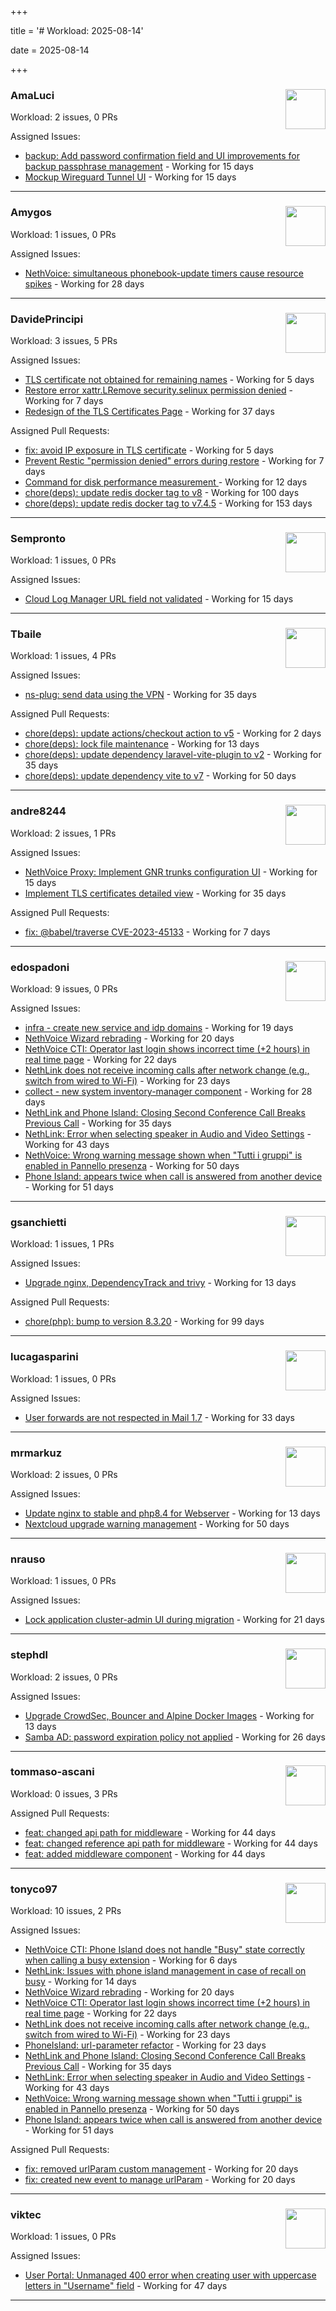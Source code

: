 +++

title = '# Workload: 2025-08-14'

date = 2025-08-14

+++

### AmaLuci <img src='https://avatars.githubusercontent.com/u/166636295?v=4&s=64' width='64' height='64' style='float:right;' /> ###
Workload: 2 issues, 0 PRs


Assigned Issues:
- [backup: Add password confirmation field and UI improvements for backup passphrase management](https://github.com/NethServer/nethsecurity/issues/1323) - Working for 15 days
- [Mockup Wireguard Tunnel UI](https://github.com/NethServer/nethsecurity/issues/1321) - Working for 15 days
---

### Amygos <img src='https://avatars.githubusercontent.com/u/510232?v=4&s=64' width='64' height='64' style='float:right;' /> ###
Workload: 1 issues, 0 PRs


Assigned Issues:
- [NethVoice: simultaneous phonebook-update timers cause resource spikes](https://github.com/NethServer/dev/issues/7555) - Working for 28 days
---

### DavidePrincipi <img src='https://avatars.githubusercontent.com/u/2920838?v=4&s=64' width='64' height='64' style='float:right;' /> ###
Workload: 3 issues, 5 PRs


Assigned Issues:
- [TLS certificate not obtained for remaining names](https://github.com/NethServer/dev/issues/7601) - Working for 5 days
- [Restore error xattr.LRemove security.selinux permission denied](https://github.com/NethServer/dev/issues/7598) - Working for 7 days
- [Redesign of the TLS Certificates Page](https://github.com/NethServer/dev/issues/7544) - Working for 37 days

Assigned Pull Requests:
- [fix: avoid IP exposure in TLS certificate](https://github.com/NethServer/ns8-traefik/pull/104) - Working for 5 days
- [Prevent Restic "permission denied" errors during restore](https://github.com/NethServer/ns8-core/pull/920) - Working for 7 days
- [Command for disk performance measurement ](https://github.com/NethServer/ns8-core/pull/915) - Working for 12 days
- [chore(deps): update redis docker tag to v8](https://github.com/NethServer/ns8-core/pull/874) - Working for 100 days
- [chore(deps): update redis docker tag to v7.4.5](https://github.com/NethServer/ns8-core/pull/830) - Working for 153 days
---

### Sempronto <img src='https://avatars.githubusercontent.com/u/65713093?v=4&s=64' width='64' height='64' style='float:right;' /> ###
Workload: 1 issues, 0 PRs


Assigned Issues:
- [Cloud Log Manager URL field not validated](https://github.com/NethServer/dev/issues/7577) - Working for 15 days
---

### Tbaile <img src='https://avatars.githubusercontent.com/u/8052641?v=4&s=64' width='64' height='64' style='float:right;' /> ###
Workload: 1 issues, 4 PRs


Assigned Issues:
- [ns-plug: send data using the VPN](https://github.com/NethServer/nethsecurity/issues/1301) - Working for 35 days

Assigned Pull Requests:
- [chore(deps): update actions/checkout action to v5](https://github.com/nethesis/parceler/pull/96) - Working for 2 days
- [chore(deps): lock file maintenance](https://github.com/nethesis/parceler/pull/93) - Working for 13 days
- [chore(deps): update dependency laravel-vite-plugin to v2](https://github.com/nethesis/parceler/pull/91) - Working for 35 days
- [chore(deps): update dependency vite to v7](https://github.com/nethesis/parceler/pull/84) - Working for 50 days
---

### andre8244 <img src='https://avatars.githubusercontent.com/u/4612169?v=4&s=64' width='64' height='64' style='float:right;' /> ###
Workload: 2 issues, 1 PRs


Assigned Issues:
- [NethVoice Proxy: Implement GNR trunks configuration UI](https://github.com/NethServer/dev/issues/7578) - Working for 15 days
- [Implement TLS certificates detailed view](https://github.com/NethServer/dev/issues/7548) - Working for 35 days

Assigned Pull Requests:
- [fix: @babel/traverse CVE-2023-45133](https://github.com/NethServer/ns8-mail/pull/200) - Working for 7 days
---

### edospadoni <img src='https://avatars.githubusercontent.com/u/6152486?v=4&s=64' width='64' height='64' style='float:right;' /> ###
Workload: 9 issues, 0 PRs


Assigned Issues:
- [infra - create new service and idp domains](https://github.com/NethServer/my/issues/9) - Working for 19 days
- [NethVoice Wizard rebrading](https://github.com/NethServer/dev/issues/7571) - Working for 20 days
- [NethVoice CTI: Operator last login shows incorrect time (+2 hours) in real time page](https://github.com/NethServer/dev/issues/7565) - Working for 22 days
- [NethLink does not receive incoming calls after network change (e.g., switch from wired to Wi-Fi)](https://github.com/NethServer/dev/issues/7561) - Working for 23 days
- [collect - new system inventory-manager component](https://github.com/NethServer/my/issues/7) - Working for 28 days
- [NethLink and Phone Island: Closing Second Conference Call Breaks Previous Call](https://github.com/NethServer/dev/issues/7550) - Working for 35 days
- [NethLink: Error when selecting speaker in Audio and Video Settings](https://github.com/NethServer/dev/issues/7538) - Working for 43 days
- [NethVoice: Wrong warning message shown when "Tutti i gruppi" is enabled in Pannello presenza](https://github.com/NethServer/dev/issues/7523) - Working for 50 days
- [Phone Island: appears twice when call is answered from another device](https://github.com/NethServer/dev/issues/7521) - Working for 51 days
---

### gsanchietti <img src='https://avatars.githubusercontent.com/u/804596?v=4&s=64' width='64' height='64' style='float:right;' /> ###
Workload: 1 issues, 1 PRs


Assigned Issues:
- [Upgrade nginx, DependencyTrack and trivy](https://github.com/NethServer/dev/issues/7590) - Working for 13 days

Assigned Pull Requests:
- [chore(php): bump to version 8.3.20](https://github.com/NethServer/ns8-webtop/pull/120) - Working for 99 days
---

### lucagasparini <img src='https://avatars.githubusercontent.com/u/11161326?v=4&s=64' width='64' height='64' style='float:right;' /> ###
Workload: 1 issues, 0 PRs


Assigned Issues:
- [User forwards are not respected in Mail 1.7](https://github.com/NethServer/dev/issues/7553) - Working for 33 days
---

### mrmarkuz <img src='https://avatars.githubusercontent.com/u/31746411?v=4&s=64' width='64' height='64' style='float:right;' /> ###
Workload: 2 issues, 0 PRs


Assigned Issues:
- [Update nginx to stable and php8.4 for Webserver](https://github.com/NethServer/dev/issues/7589) - Working for 13 days
- [Nextcloud upgrade warning management](https://github.com/NethServer/dev/issues/7522) - Working for 50 days
---

### nrauso <img src='https://avatars.githubusercontent.com/u/16102909?v=4&s=64' width='64' height='64' style='float:right;' /> ###
Workload: 1 issues, 0 PRs


Assigned Issues:
- [Lock application cluster-admin UI during migration](https://github.com/NethServer/dev/issues/7567) - Working for 21 days
---

### stephdl <img src='https://avatars.githubusercontent.com/u/3164851?v=4&s=64' width='64' height='64' style='float:right;' /> ###
Workload: 2 issues, 0 PRs


Assigned Issues:
- [Upgrade CrowdSec, Bouncer and Alpine Docker Images](https://github.com/NethServer/dev/issues/7582) - Working for 13 days
- [Samba AD: password expiration policy not applied](https://github.com/NethServer/dev/issues/7558) - Working for 26 days
---

### tommaso-ascani <img src='https://avatars.githubusercontent.com/u/31596042?v=4&s=64' width='64' height='64' style='float:right;' /> ###
Workload: 0 issues, 3 PRs


Assigned Pull Requests:
- [feat: changed api path for middleware](https://github.com/nethesis/nethvoice-cti/pull/317) - Working for 44 days
- [feat: changed reference api path for middleware](https://github.com/nethesis/phone-island/pull/103) - Working for 44 days
- [feat: added middleware component](https://github.com/nethesis/ns8-nethvoice/pull/493) - Working for 44 days
---

### tonyco97 <img src='https://avatars.githubusercontent.com/u/36625268?v=4&s=64' width='64' height='64' style='float:right;' /> ###
Workload: 10 issues, 2 PRs


Assigned Issues:
- [NethVoice CTI: Phone Island does not handle "Busy" state correctly when calling a busy extension](https://github.com/NethServer/dev/issues/7599) - Working for 6 days
- [NethLink: Issues with phone island management in case of recall on busy](https://github.com/NethServer/dev/issues/7579) - Working for 14 days
- [NethVoice Wizard rebrading](https://github.com/NethServer/dev/issues/7571) - Working for 20 days
- [NethVoice CTI: Operator last login shows incorrect time (+2 hours) in real time page](https://github.com/NethServer/dev/issues/7565) - Working for 22 days
- [NethLink does not receive incoming calls after network change (e.g., switch from wired to Wi-Fi)](https://github.com/NethServer/dev/issues/7561) - Working for 23 days
- [PhoneIsland: url-parameter refactor](https://github.com/NethServer/dev/issues/7559) - Working for 23 days
- [NethLink and Phone Island: Closing Second Conference Call Breaks Previous Call](https://github.com/NethServer/dev/issues/7550) - Working for 35 days
- [NethLink: Error when selecting speaker in Audio and Video Settings](https://github.com/NethServer/dev/issues/7538) - Working for 43 days
- [NethVoice: Wrong warning message shown when "Tutti i gruppi" is enabled in Pannello presenza](https://github.com/NethServer/dev/issues/7523) - Working for 50 days
- [Phone Island: appears twice when call is answered from another device](https://github.com/NethServer/dev/issues/7521) - Working for 51 days

Assigned Pull Requests:
- [fix: removed urlParam custom management](https://github.com/nethesis/nethvoice-cti/pull/327) - Working for 20 days
- [fix: created new event to manage urlParam](https://github.com/NethServer/nethlink/pull/69) - Working for 20 days
---

### viktec <img src='https://avatars.githubusercontent.com/u/48328088?v=4&s=64' width='64' height='64' style='float:right;' /> ###
Workload: 1 issues, 0 PRs


Assigned Issues:
- [User Portal: Unmanaged 400 error when creating user with uppercase letters in "Username" field](https://github.com/NethServer/dev/issues/7532) - Working for 47 days
---

